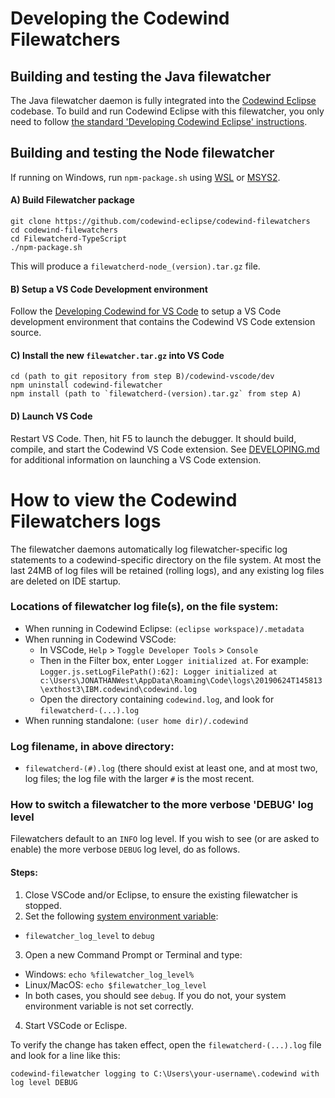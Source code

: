 
# Developing the Codewind Filewatchers

## Building and testing the Java filewatcher

The Java filewatcher daemon is fully integrated into the [Codewind Eclipse](https://github.com/eclipse/codewind-eclipse#) codebase. To build and run Codewind Eclipse with this filewatcher, you only need to follow [the standard 'Developing Codewind Eclipse' instructions](https://github.com/eclipse/codewind-eclipse#developing-codewind-for-eclipse).


## Building and testing the Node filewatcher

If running on Windows, run `npm-package.sh` using [WSL](https://docs.microsoft.com/en-us/windows/wsl/about) or [MSYS2](https://www.msys2.org/).

#### A) Build Filewatcher package
```
git clone https://github.com/codewind-eclipse/codewind-filewatchers
cd codewind-filewatchers
cd Filewatcherd-TypeScript
./npm-package.sh
```
This will produce a `filewatcherd-node_(version).tar.gz` file.


#### B) Setup a VS Code Development environment

Follow the [Developing Codewind for VS Code](https://github.com/eclipse/codewind-vscode/blob/master/DEVELOPING.md) to setup a VS Code development environment that contains the Codewind VS Code extension source.

#### C) Install the new `filewatcher.tar.gz` into VS Code
```
cd (path to git repository from step B)/codewind-vscode/dev
npm uninstall codewind-filewatcher
npm install (path to `filewatcherd-(version).tar.gz` from step A)
```

#### D) Launch VS Code

Restart VS Code. Then, hit F5 to launch the debugger. It should build, compile, and start the Codewind VS Code extension. See [DEVELOPING.md](https://github.com/eclipse/codewind-vscode/blob/master/DEVELOPING.md) for additional information on launching a VS Code extension.


# How to view the Codewind Filewatchers logs

The filewatcher daemons automatically log filewatcher-specific log statements to a codewind-specific directory on the file system. At most the last 24MB of log files will be retained (rolling logs), and any existing log files are deleted on IDE startup.


### Locations of filewatcher log file(s), on the file system:

- When running in Codewind Eclipse: `(eclipse workspace)/.metadata`
- When running in Codewind VSCode:
  - In VSCode, `Help` > `Toggle Developer Tools` > `Console`
  - Then in the Filter box, enter `Logger initialized at`. For example: `Logger.js.setLogFilePath():62]: Logger initialized at c:\Users\JONATHANWest\AppData\Roaming\Code\logs\20190624T145813\exthost3\IBM.codewind\codewind.log`
  - Open the directory containing `codewind.log`, and look for `filewatcherd-(...).log`
- When running standalone: `(user home dir)/.codewind`


### Log filename, in above directory:  
- `filewatcherd-(#).log` (there should exist at least one, and at most two, log files; the log file with the larger `#` is the most recent.


### How to switch a filewatcher to the more verbose 'DEBUG' log level

Filewatchers default to an `INFO` log level. If you wish to see (or are asked to enable) the more verbose `DEBUG` log level, do as follows.

#### Steps:
1. Close VSCode and/or Eclipse, to ensure the existing filewatcher is stopped.
2. Set the following [system environment variable](https://superuser.com/questions/284342/what-are-path-and-other-environment-variables-and-how-can-i-set-or-use-them):
- `filewatcher_log_level` to `debug`
3. Open a new Command Prompt or Terminal and type:
- Windows: `echo %filewatcher_log_level%`
- Linux/MacOS: `echo $filewatcher_log_level`
- In both cases, you should see `debug`. If you do not, your system environment variable is not set correctly.
4. Start VSCode or Eclispe.

To verify the change has taken effect, open the `filewatcherd-(...).log` file and look for a line like this:
```
codewind-filewatcher logging to C:\Users\your-username\.codewind with log level DEBUG
```


